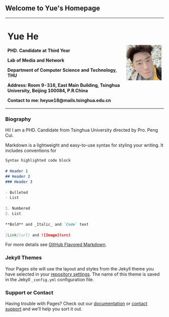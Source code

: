 ## Welcome to Yue's Homepage

<table border="0">
  <tr>
    <td width="75%">
      <h1>Yue He</h1>
      <p><b>PHD. Candidate at Third Year</b></p>
      <p><b>Lab of Media and Network</b></p>
      <p><b>Department of Computer Science and Technology, THU</b></p>
      <p><b>Address: Room 9-316, East Main Building, Tsinghua University, Beijing 100084, P.R.China</b></p> 
      <p><b>Contact to me: heyue18@mails.tsinghua.edu.cn</b></p>
    </td>
    <td width="25%">
      <img src="/991624498391_.pic.jpg" width="100%">      
    </td>
  </tr>
</table>



### Biography
Hi! I am a PHD. Candidate from Tsinghua University directed by Pro. Peng Cui. 


Markdown is a lightweight and easy-to-use syntax for styling your writing. It includes conventions for

```markdown
Syntax highlighted code block

# Header 1
## Header 2
### Header 3

- Bulleted
- List

1. Numbered
2. List

**Bold** and _Italic_ and `Code` text

[Link](url) and ![Image](src)
```

For more details see [GitHub Flavored Markdown](https://guides.github.com/features/mastering-markdown/).

### Jekyll Themes

Your Pages site will use the layout and styles from the Jekyll theme you have selected in your [repository settings](https://github.com/HeYueThu/HeYueThu.github.io/settings/pages). The name of this theme is saved in the Jekyll `_config.yml` configuration file.

### Support or Contact

Having trouble with Pages? Check out our [documentation](https://docs.github.com/categories/github-pages-basics/) or [contact support](https://support.github.com/contact) and we’ll help you sort it out.
